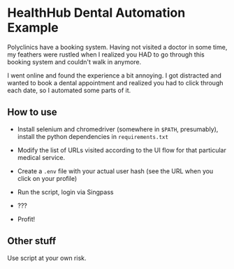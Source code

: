 # HealthHub Dental Automation Example

Polyclinics have a booking system. Having not visited a doctor in some time, my feathers were rustled when I realized you HAD to go through this booking system and couldn't walk in anymore. 

I went online and found the experience a bit annoying. I got distracted and wanted to book a dental appointment and realized you had to click through each date, so I automated some parts of it.

## How to use

- Install selenium and chromedriver (somewhere in `$PATH`, presumably), install the python dependencies in `requirements.txt`

- Modify the list of URLs visited according to the UI flow for that particular medical service.

- Create a `.env` file with your actual user hash (see the URL when you click on your profile)

- Run the script, login via Singpass

- ???

- Profit!

## Other stuff

Use script at your own risk.